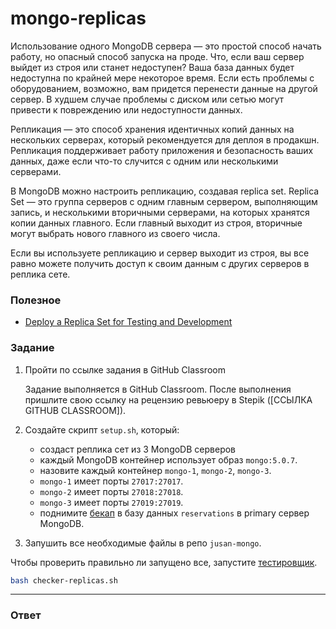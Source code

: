 # mongo-replicas

Использование одного MongoDB сервера — это простой способ начать работу, но опасный способ запуска на проде.
Что, если ваш сервер выйдет из строя или станет недоступен? Ваша база данных будет недоступна по крайней мере некоторое время.
Если есть проблемы с оборудованием, возможно, вам придется перенести данные на другой сервер. В худшем случае проблемы с диском или сетью могут привести к повреждению или недоступности данных.

Репликация — это способ хранения идентичных копий данных на нескольких серверах, который рекомендуется для деплоя в продакшн. Репликация поддерживает работу приложения и безопасность ваших данных, даже если что-то случится с одним или несколькими серверами.

В MongoDB можно настроить репликацию, создавая replica set. Replica Set — это группа серверов с одним главным сервером, выполняющим запись, и несколькими вторичными серверами, на которых хранятся копии данных главного. Если главный выходит из строя, вторичные могут выбрать нового главного из своего числа.

Если вы используете репликацию и сервер выходит из строя, вы все равно можете получить доступ к своим данным с других серверов в реплика сете.

### Полезное

- [Deploy a Replica Set for Testing and Development](https://www.mongodb.com/docs/manual/tutorial/deploy-replica-set-for-testing/)

### Задание

1. Пройти по ссылке задания в GitHub Classroom
   
   Задание выполняется в GitHub Classroom. После выполнения пришлите свою ссылку на рецензию ревьюеру в Stepik ([ССЫЛКА GITHUB CLASSROOM]).
2. Создайте скрипт `setup.sh`, который:
   - создаст реплика сет из 3 MongoDB серверов
   - каждый MongoDB контейнер использует образ `mongo:5.0.7`.
   - назовите каждый контейнер `mongo-1`, `mongo-2`, `mongo-3`.
   - `mongo-1` имеет порты `27017:27017`.
   - `mongo-2` имеет порты `27018:27018`.
   - `mongo-3` имеет порты `27019:27019`.
   - поднимите [бекап](https://stepik.org/media/attachments/lesson/705682/mongo-dump.tar.gz)
     в базу данных `reservations` в primary сервер MongoDB.
3. Запушить все необходимые файлы в репо `jusan-mongo`.

Чтобы проверить правильно ли запущено все, запустите [тестировщик](https://stepik.org/media/attachments/lesson/705682/checker-replicas.sh).

```bash
bash checker-replicas.sh
```

---

### Ответ

